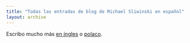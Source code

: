 ```yaml
---
title: "Todas las entradas de blog de Michael Sliwinski en español"
layout: archive
---
```


Escribo mucho más [en íngles](/archive/) o [polaco](/pl/archiwum/).
